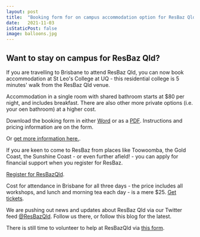 ```yaml
---
layout: post
title:  "Booking form for on campus accommodation option for ResBaz Qld"
date:   2021-11-03
isStaticPost: false
image: balloons.jpg
---
```


## Want to stay on campus for ResBaz Qld?

If you are travelling to Brisbane to attend ResBaz Qld, you can now book accommodation at St Leo's College at UQ - this residential college is 5 minutes' walk from the ResBaz Qld venue.

Accommodation in a single room with shared bathroom starts at $80 per night, and includes breakfast. There are also other more private options (i.e. your oen bathroom) at a higher cost.

Download the booking form in either [Word](leosbookingform.doc) or as a [PDF](leosbookingform.pdf). Instructions and pricing information are on the form.

Or [get more information here.](https://stleoscatering.com.au/venues-accommodation/).

If you are keen to come to ResBaz from places like Toowoomba, the Gold Coast, the Sunshine Coast - or even further afield! - you can apply for financial support when you register for ResBaz. 

[Register for ResBazQld](https://resbaz.github.io/resbaz2021qld/).

Cost for attendance in Brisbane for all three days - the price includes all workshops, and lunch and morning tea each day - is a mere $25. [Get tickets](https://www.eventbrite.com.au/e/resbaz-queensland-2021-tickets-185377598387).

We are pushing out news and updates about ResBaz Qld via our Twitter feed [@ResBazQld](https://twitter.com/ResBazQld). Follow us there, or follow this blog for the latest.

There is still time to volunteer to help at ResBazQld via [this form](https://docs.google.com/forms/d/e/1FAIpQLSfTwkZaRlKULFQrnY66P2MJSpYeUyS2eJ3RPcqMDNHy1QxmyA/viewform).
